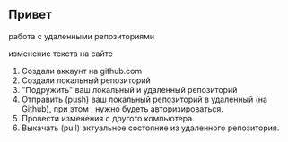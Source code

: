 ## Привет

работа с удаленными репозиториями

изменение текста на сайте

1. Создали аккаунт на github.com
2. Создали локальный репозиторий
3. "Подружить" ваш локальный и удаленный репозиторий 
4. Отправить (push) ваш локальный репозиторий в удаленный (на Github), при этом , нужно будеть авторизироваться.
5. Провести изменения с другого компьютера.
6. Выкачать (pull) актуальное состояние из удаленного репозитория.